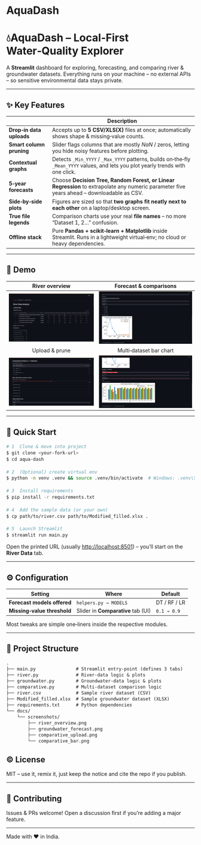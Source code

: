 # AquaDash

# 💧AquaDash – Local‑First Water‑Quality Explorer

A **Streamlit** dashboard for exploring, forecasting, and comparing river & groundwater datasets. Everything runs on your machine – no external APIs – so sensitive environmental data stays private.

---

## ✨ Key Features

|                          | Description                                                                                                                                |
| ------------------------ | ------------------------------------------------------------------------------------------------------------------------------------------ |
| **Drop‑in data uploads** | Accepts up to **5 CSV/XLS(X)** files at once; automatically shows shape & missing‑value counts.                                            |
| **Smart column pruning** | Slider flags columns that are mostly *NaN* / zeros, letting you hide noisy features before plotting.                                       |
| **Contextual graphs**    | Detects `_Min_YYYY` / `_Max_YYYY` patterns, builds on‑the‑fly `_Mean_YYYY` values, and lets you plot yearly trends with one click.         |
| **5‑year forecasts**     | Choose **Decision Tree, Random Forest, or Linear Regression** to extrapolate any numeric parameter five years ahead – downloadable as CSV. |
| **Side‑by‑side plots**   | Figures are sized so that **two graphs fit neatly next to each other** on a laptop/desktop screen.                                         |
| **True file legends**    | Comparison charts use your real **file names** – no more “Dataset 1, 2…” confusion.                                                        |
| **Offline stack**        | Pure **Pandas + scikit‑learn + Matplotlib** inside Streamlit. Runs in a lightweight virtual‑env; no cloud or heavy dependencies.           |

---

## 📸 Demo

|                   River overview                   |                 Forecast & comparisons                 |
| :------------------------------------------------: | :----------------------------------------------------: |
|  ![River Tab](1.png)                               | ![Forecast](2.png)                                     |
|                   Upload & prune                   |                 Multi‑dataset bar chart                |
| ![Upload](3.png)                                   | ![Bar](4.png)                                          |


---

## 🚀 Quick Start

```bash
# 1  Clone & move into project
$ git clone <your‑fork‑url>
$ cd aqua‑dash

# 2  (Optional) create virtual env
$ python -m venv .venv && source .venv/bin/activate  # Windows: .venv\Scripts\activate

# 3  Install requirements
$ pip install -r requirements.txt

# 4  Add the sample data (or your own)
$ cp path/to/river.csv path/to/Modified_filled.xlsx .

# 5  Launch Streamlit
$ streamlit run main.py
```

Open the printed URL (usually [http://localhost:8501](http://localhost:8501)) – you’ll start on the **River Data** tab.

---

## ⚙️ Configuration

| Setting                     | Where                                          | Default      |
| --------------------------- | ---------------------------------------------- | ------------ |
| **Forecast models offered** | `helpers.py → MODELS`                          | DT / RF / LR |
| **Missing‑value threshold** | Slider in **Comparative** tab (UI)             | `0.1 → 0.9`  |

Most tweaks are simple one‑liners inside the respective modules.

---

## 📂 Project Structure

```text
.
├── main.py               # Streamlit entry‑point (defines 3 tabs)
├── river.py              # River‑data logic & plots
├── groundwater.py        # Groundwater‑data logic & plots
├── comparative.py        # Multi‑dataset comparison logic
├── river.csv             # Sample river dataset (CSV)
├── Modified_filled.xlsx  # Sample groundwater dataset (XLSX)
├── requirements.txt      # Python dependencies
└── docs/
    └── screenshots/
        ├── river_overview.png
        ├── groundwater_forecast.png
        ├── comparative_upload.png
        └── comparative_bar.png
```



## © License

MIT – use it, remix it, just keep the notice and cite the repo if you publish.

---

## 🤝 Contributing

Issues & PRs welcome! Open a discussion first if you’re adding a major feature.

---

Made with ❤️ in India.
